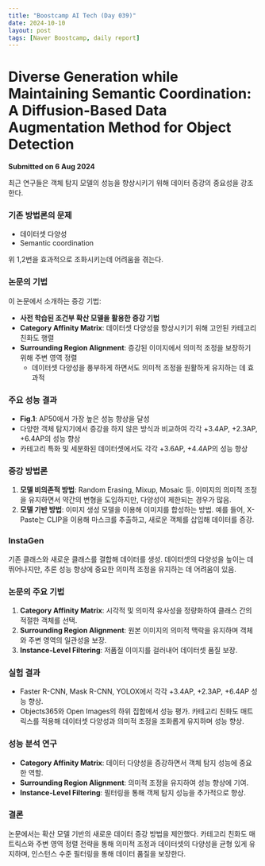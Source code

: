 ```yaml
---
title: "Boostcamp AI Tech (Day 039)"
date: 2024-10-10
layout: post
tags: [Naver Boostcamp, daily report]
---
```


# Diverse Generation while Maintaining Semantic Coordination: A Diffusion-Based Data Augmentation Method for Object Detection

**Submitted on 6 Aug 2024**

최근 연구들은 객체 탐지 모델의 성능을 향상시키기 위해 데이터 증강의 중요성을 강조한다.

### 기존 방법론의 문제

- 데이터셋 다양성
- Semantic coordination

위 1,2번을 효과적으로 조화시키는데 어려움을 겪는다.

### 논문의 기법

이 논문에서 소개하는 증강 기법:
- **사전 학습된 조건부 확산 모델을 활용한 증강 기법**
- **Category Affinity Matrix**: 데이터셋 다양성을 향상시키기 위해 고안된 카테고리 친화도 행렬
- **Surrounding Region Alignment**: 증강된 이미지에서 의미적 조정을 보장하기 위해 주변 영역 정렬
  - 데이터셋 다양성을 풍부하게 하면서도 의미적 조정을 원활하게 유지하는 데 효과적

### 주요 성능 결과

- **Fig.1**: AP50에서 가장 높은 성능 향상을 달성
- 다양한 객체 탐지기에서 증강을 하지 않은 방식과 비교하여 각각 +3.4AP, +2.3AP, +6.4AP의 성능 향상
- 카테고리 특화 및 세분화된 데이터셋에서도 각각 +3.6AP, +4.4AP의 성능 향상

### 증강 방법론

1. **모델 비의존적 방법**: Random Erasing, Mixup, Mosaic 등. 이미지의 의미적 조정을 유지하면서 약간의 변형을 도입하지만, 다양성이 제한되는 경우가 많음.
2. **모델 기반 방법**: 이미지 생성 모델을 이용해 이미지를 합성하는 방법. 예를 들어, X-Paste는 CLIP을 이용해 마스크를 추출하고, 새로운 객체를 삽입해 데이터를 증강.

### InstaGen

기존 클래스와 새로운 클래스를 결합해 데이터를 생성. 데이터셋의 다양성을 높이는 데 뛰어나지만, 추론 성능 향상에 중요한 의미적 조정을 유지하는 데 어려움이 있음.

### 논문의 주요 기법

1. **Category Affinity Matrix**: 시각적 및 의미적 유사성을 정량화하여 클래스 간의 적절한 객체를 선택.
2. **Surrounding Region Alignment**: 원본 이미지의 의미적 맥락을 유지하며 객체와 주변 영역의 일관성을 보장.
3. **Instance-Level Filtering**: 저품질 이미지를 걸러내어 데이터셋 품질 보장.

### 실험 결과

- Faster R-CNN, Mask R-CNN, YOLOX에서 각각 +3.4AP, +2.3AP, +6.4AP 성능 향상.
- Objects365와 Open Images의 하위 집합에서 성능 평가. 카테고리 친화도 매트릭스를 적용해 데이터셋 다양성과 의미적 조정을 조화롭게 유지하며 성능 향상.

### 성능 분석 연구

- **Category Affinity Matrix**: 데이터 다양성을 증강하면서 객체 탐지 성능에 중요한 역할.
- **Surrounding Region Alignment**: 의미적 조정을 유지하여 성능 향상에 기여.
- **Instance-Level Filtering**: 필터링을 통해 객체 탐지 성능을 추가적으로 향상.

### 결론

논문에서는 확산 모델 기반의 새로운 데이터 증강 방법을 제안했다. 카테고리 친화도 매트릭스와 주변 영역 정렬 전략을 통해 의미적 조정과 데이터셋의 다양성을 균형 있게 유지하며, 인스턴스 수준 필터링을 통해 데이터 품질을 보장한다.
